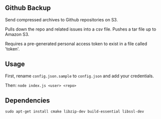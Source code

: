 Github Backup
-------------

Send compressed archives to Github repositories on S3.

Pulls down the repo and related issues into a csv file. Pushes a tar file up to
Amazon S3.

Requires a pre-generated personal access token to exist in a file called
'token'.

Usage
-----

First, rename ```config.json.sample``` to ```config.json``` and add your
credentials.

Then: 
```node index.js <user> <repo>```

Dependencies
------------

```sudo apt-get install cmake libzip-dev build-essential libssl-dev```
